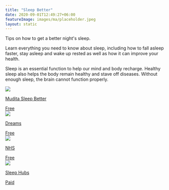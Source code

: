 ```yaml
---
title: "Sleep Better"
date: 2020-09-01T12:49:27+06:00
featureImage: images/ma/placeholder.jpeg
layout: static
---
```


Tips on how to get a better night's sleep.

Learn everything you need to know about sleep, including how to fall asleep faster, stay asleep and wake up rested as well as how it can improve your health.

Sleep is an essential function to help our mind and body recharge. Healthy sleep also helps the body remain healthy and stave off diseases. Without enough sleep, the brain cannot function properly.

<a class="ma-link" href="https://campaign.mudita.com/mudita_sleep_better?msclkid=3b76ddc10d021dd1befdbede43e0e0da"><div class="ma-card ma-card-Health"><div class="ma-icon"><img src ="/images/Icon-check - health - opacity.svg"/></div><div class="ma-name"><p>Mudita Sleep Better</p></div><div class="ma-paid-text"><span>Free</span></div></div></a><a class="ma-link" href="https://www.dreams.co.uk/sleep-better-hub?msclkid=acb0da718ed91cd437e2be620bc234fe"><div class="ma-card ma-card-Health"><div class="ma-icon"><img src ="/images/Icon-check - health - opacity.svg"/></div><div class="ma-name"><p>Dreams</p></div><div class="ma-paid-text"><span>Free</span></div></div></a><a class="ma-link" href="https://www.nhs.uk/every-mind-matters/coronavirus/how-to-fall-asleep-faster-and-sleep-better/"><div class="ma-card ma-card-Health"><div class="ma-icon"><img src ="/images/Icon-check - health - opacity.svg"/></div><div class="ma-name"><p>NHS</p></div><div class="ma-paid-text"><span>Free</span></div></div></a><a class="ma-link" href="https://www.awin1.com/cread.php?awinmid=18997&awinaffid=1198638&ued=https%3A%2F%2Fsleephubs.com%2F"><div class="ma-card ma-card-Health"><div class="ma-icon"><img src ="/images/Icon-pound - health - opacity.svg"/></div><div class="ma-name"><p>Sleep Hubs</p></div><div class="ma-paid-text"><span>Paid</span></div></div></a>  

<br/><br/>







